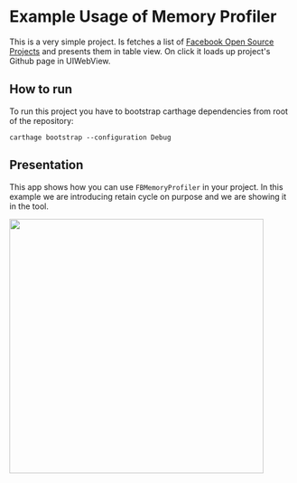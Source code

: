 # Example Usage of Memory Profiler

This is a very simple project. Is fetches a list of [Facebook Open Source Projects](https://github.com/facebook) and presents them in table view. On click it loads up project's Github page in UIWebView.

## How to run

To run this project you have to bootstrap carthage dependencies from root of the repository:

```carthage bootstrap --configuration Debug```

## Presentation

This app shows how you can use `FBMemoryProfiler` in your project. In this example we are introducing retain cycle on purpose and we are showing it in the tool.

<img src="Images/Example2.gif" width=450/>
